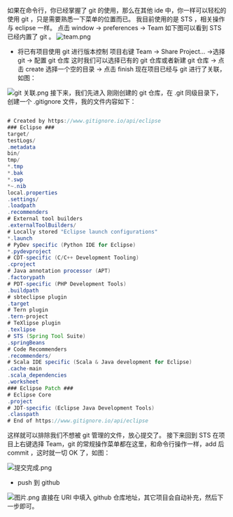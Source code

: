 如果在命令行，你已经掌握了 git 的使用，那么在其他 ide 中，你一样可以轻松的使用 git ，只是需要熟悉一下菜单的位置而已。
我目前使用的是 STS ，相关操作与 eclipse 一样。
点击 window -> preferences -> Team 如下图可以看到 STS 已经内置了 git 。
![team.png](http://upload-images.jianshu.io/upload_images/4712888-7c3cddde622087e4.png?imageMogr2/auto-orient/strip%7CimageView2/2/w/1240)
- 将已有项目使用 git 进行版本控制
项目右键 Team -> Share Project... ->选择 git -> 配置 git 仓库 这时我们可以选择已有的 git 仓库或者新建 git 仓库 -> 点击 create 选择一个空的目录 -> 点击 finish 现在项目已经与 git 进行了关联，如图：

![git 关联.png](http://upload-images.jianshu.io/upload_images/4712888-7703bd9ced32324f.png?imageMogr2/auto-orient/strip%7CimageView2/2/w/1240)
接下来，我们先进入 刚刚创建的 git 仓库，在 .git 同级目录下，创建一个 .gitignore 文件，我的文件内容如下：
```java

# Created by https://www.gitignore.io/api/eclipse
### Eclipse ###
target/
testLogs/
.metadata
bin/
tmp/
*.tmp
*.bak
*.swp
*~.nib
local.properties
.settings/
.loadpath
.recommenders
# External tool builders
.externalToolBuilders/
# Locally stored "Eclipse launch configurations"
*.launch
# PyDev specific (Python IDE for Eclipse)
*.pydevproject
# CDT-specific (C/C++ Development Tooling)
.cproject
# Java annotation processor (APT)
.factorypath
# PDT-specific (PHP Development Tools)
.buildpath
# sbteclipse plugin
.target
# Tern plugin
.tern-project
# TeXlipse plugin
.texlipse
# STS (Spring Tool Suite)
.springBeans
# Code Recommenders
.recommenders/
# Scala IDE specific (Scala & Java development for Eclipse)
.cache-main
.scala_dependencies
.worksheet
### Eclipse Patch ###
# Eclipse Core		
.project
# JDT-specific (Eclipse Java Development Tools)		
.classpath
# End of https://www.gitignore.io/api/eclipse
```
这样就可以排除我们不想被 git 管理的文件，放心提交了。
接下来回到 STS 在项目上右键选择 Team，git 的常规操作菜单都在这里，和命令行操作一样，add 后 commit ，这时就一切 OK 了，如图：

![提交完成.png](http://upload-images.jianshu.io/upload_images/4712888-0e144e6f45472759.png?imageMogr2/auto-orient/strip%7CimageView2/2/w/1240)
- push 到 github

![图片.png](http://upload-images.jianshu.io/upload_images/4712888-9f944b5e7d90683a.png?imageMogr2/auto-orient/strip%7CimageView2/2/w/1240)
直接在 URI 中填入 github 仓库地址，其它项目会自动补充，然后下一步即可。